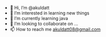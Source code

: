 - 👋 Hi, I’m @akuldatt
- 👀 I’m interested in learning new things
- 🌱 I’m currently learning java
- 💞️ I’m looking to collaborate on ...
- 📫 How to reach me akuldatt08@gmail.com

<!---
akuldatt/akuldatt is a ✨ special ✨ repository because its `README.md` (this file) appears on your GitHub profile.
You can click the Preview link to take a look at your changes.
--->
